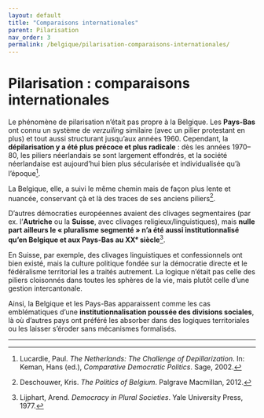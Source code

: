 ```yaml
---
layout: default
title: "Comparaisons internationales"
parent: Pilarisation
nav_order: 3
permalink: /belgique/pilarisation-comparaisons-internationales/
---
```


# Pilarisation : comparaisons internationales

Le phénomène de pilarisation n’était pas propre à la Belgique. Les **Pays-Bas** ont connu un système de *verzuiling* similaire (avec un pilier protestant en plus) et tout aussi structurant jusqu’aux années 1960. Cependant, la **dépilarisation y a été plus précoce et plus radicale** : dès les années 1970–80, les piliers néerlandais se sont largement effondrés, et la société néerlandaise est aujourd’hui bien plus sécularisée et individualisée qu’à l’époque[^1].

La Belgique, elle, a suivi le même chemin mais de façon plus lente et nuancée, conservant çà et là des traces de ses anciens piliers[^2].

D’autres démocraties européennes avaient des clivages segmentaires (par ex. l’**Autriche** ou la **Suisse**, avec clivages religieux/linguistiques), mais **nulle part ailleurs le « pluralisme segmenté » n’a été aussi institutionnalisé qu’en Belgique et aux Pays-Bas au XXᵉ siècle**[^3].

En Suisse, par exemple, des clivages linguistiques et confessionnels ont bien existé, mais la culture politique fondée sur la démocratie directe et le fédéralisme territorial les a traités autrement. La logique n’était pas celle des piliers cloisonnés dans toutes les sphères de la vie, mais plutôt celle d’une gestion intercantonale.

Ainsi, la Belgique et les Pays-Bas apparaissent comme les cas emblématiques d’une **institutionnalisation poussée des divisions sociales**, là où d’autres pays ont préféré les absorber dans des logiques territoriales ou les laisser s’éroder sans mécanismes formalisés.

---

[^1]: Lucardie, Paul. *The Netherlands: The Challenge of Depillarization*. In: Keman, Hans (ed.), *Comparative Democratic Politics*. Sage, 2002.
[^2]: Deschouwer, Kris. *The Politics of Belgium*. Palgrave Macmillan, 2012.
[^3]: Lijphart, Arend. *Democracy in Plural Societies*. Yale University Press, 1977.
